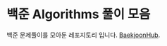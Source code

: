 # 백준 Algorithms 풀이 모음
백준 문제풀이를 모아둔 레포지토리 입니다.
[BaekjoonHub](https://github.com/BaekjoonHub/BaekjoonHub).
